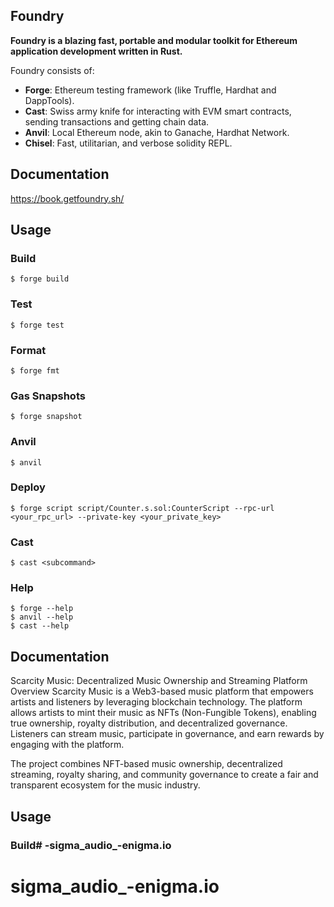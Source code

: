 ## Foundry

**Foundry is a blazing fast, portable and modular toolkit for Ethereum application development written in Rust.**

Foundry consists of:

-   **Forge**: Ethereum testing framework (like Truffle, Hardhat and DappTools).
-   **Cast**: Swiss army knife for interacting with EVM smart contracts, sending transactions and getting chain data.
-   **Anvil**: Local Ethereum node, akin to Ganache, Hardhat Network.
-   **Chisel**: Fast, utilitarian, and verbose solidity REPL.

## Documentation

https://book.getfoundry.sh/

## Usage

### Build

```shell
$ forge build
```

### Test

```shell
$ forge test
```

### Format

```shell
$ forge fmt
```

### Gas Snapshots

```shell
$ forge snapshot
```

### Anvil

```shell
$ anvil
```

### Deploy

```shell
$ forge script script/Counter.s.sol:CounterScript --rpc-url <your_rpc_url> --private-key <your_private_key>
```

### Cast

```shell
$ cast <subcommand>
```

### Help

```shell
$ forge --help
$ anvil --help
$ cast --help
```
## Documentation

Scarcity Music: Decentralized Music Ownership and Streaming Platform
Overview
Scarcity Music is a Web3-based music platform that empowers artists and listeners by leveraging blockchain technology. The platform allows artists to mint their music as NFTs (Non-Fungible Tokens), enabling true ownership, royalty distribution, and decentralized governance. Listeners can stream music, participate in governance, and earn rewards by engaging with the platform.

The project combines NFT-based music ownership, decentralized streaming, royalty sharing, and community governance to create a fair and transparent ecosystem for the music industry.

## Usage

### Build# -sigma_audio_-enigma.io
# sigma_audio_-enigma.io
